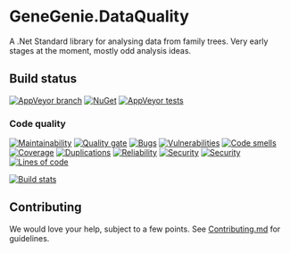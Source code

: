# GeneGenie.DataQuality

A .Net Standard library for analysing data from family trees. Very early stages at the moment, mostly odd analysis ideas.

## Build status
[![AppVeyor branch](https://img.shields.io/appveyor/ci/RyanONeill1970/genegenie-dataquality/master.svg)](https://ci.appveyor.com/project/RyanONeill1970/genegenie-dataquality) [![NuGet](https://img.shields.io/nuget/v/GeneGenie.DataQuality.svg)](https://www.nuget.org/packages/GeneGenie.DataQuality) [![AppVeyor tests](https://img.shields.io/appveyor/tests/RyanONeill1970/genegenie-dataquality.svg)](https://ci.appveyor.com/project/RyanONeill1970/genegenie-dataquality/build/tests)

### Code quality
[![Maintainability](https://sonarcloud.io/api/project_badges/measure?project=GeneGenie.DataQuality&metric=sqale_rating)](https://sonarcloud.io/dashboard?id=GeneGenie.DataQuality) [![Quality gate](https://sonarcloud.io/api/project_badges/measure?project=GeneGenie.DataQuality&metric=alert_status)](https://sonarcloud.io/dashboard?id=GeneGenie.DataQuality) [![Bugs](https://sonarcloud.io/api/project_badges/measure?project=GeneGenie.DataQuality&metric=bugs)](https://sonarcloud.io/component_measures?id=GeneGenie.DataQuality&metric=Reliability) [![Vulnerabilities](https://sonarcloud.io/api/project_badges/measure?project=GeneGenie.DataQuality&metric=vulnerabilities)](https://sonarcloud.io/component_measures?id=GeneGenie.DataQuality&metric=Security) [![Code smells](https://sonarcloud.io/api/project_badges/measure?project=GeneGenie.DataQuality&metric=code_smells)](https://sonarcloud.io/component_measures?id=GeneGenie.DataQuality&metric=Maintainability) [![Coverage](https://sonarcloud.io/api/project_badges/measure?project=GeneGenie.DataQuality&metric=coverage)](https://sonarcloud.io/component_measures?id=GeneGenie.DataQuality&metric=Coverage) [![Duplications](https://sonarcloud.io/api/project_badges/measure?project=GeneGenie.DataQuality&metric=duplicated_lines_density)](https://sonarcloud.io/component_measures?id=GeneGenie.DataQuality&metric=Duplications) [![Reliability](https://sonarcloud.io/api/project_badges/measure?project=GeneGenie.DataQuality&metric=reliability_rating)](https://sonarcloud.io/dashboard?id=GeneGenie.DataQuality) [![Security](https://sonarcloud.io/api/project_badges/measure?project=GeneGenie.DataQuality&metric=security_rating)](https://sonarcloud.io/dashboard?id=GeneGenie.DataQuality) [![Security](https://sonarcloud.io/api/project_badges/measure?project=GeneGenie.DataQuality&metric=sqale_index)](https://sonarcloud.io/dashboard?id=GeneGenie.DataQuality) [![Lines of code](https://sonarcloud.io/api/project_badges/measure?project=GeneGenie.DataQuality&metric=ncloc)](https://sonarcloud.io/dashboard?id=GeneGenie.DataQuality)

[![Build stats](https://buildstats.info/appveyor/chart/ryanoneill1970/genegenie-dataquality)](https://ci.appveyor.com/project/ryanoneill1970/genegenie-dataquality/history)

## Contributing

We would love your help, subject to a few points. See [Contributing.md](Contributing.md) for guidelines.
